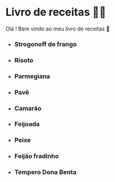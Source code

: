 # Livro de receitas :man_cook:



Olá ! Bem vindo ao meu livro de receitas :wave:

- ### Strogonoff de frango

- ### Risoto

- ### Parmegiana

- ### Pavê

- ### Camarão

- ### Feijoada

- ### Peixe

- ### Feijão fradinho

- ### Tempero Dona Benta
